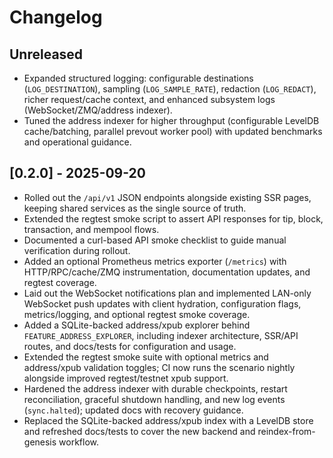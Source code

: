 # Changelog

## Unreleased
- Expanded structured logging: configurable destinations (`LOG_DESTINATION`), sampling (`LOG_SAMPLE_RATE`), redaction (`LOG_REDACT`), richer request/cache context, and enhanced subsystem logs (WebSocket/ZMQ/address indexer).
- Tuned the address indexer for higher throughput (configurable LevelDB cache/batching, parallel prevout worker pool) with updated benchmarks and operational guidance.

## [0.2.0] - 2025-09-20
- Rolled out the `/api/v1` JSON endpoints alongside existing SSR pages, keeping shared services as the single source of truth.
- Extended the regtest smoke script to assert API responses for tip, block, transaction, and mempool flows.
- Documented a curl-based API smoke checklist to guide manual verification during rollout.
- Added an optional Prometheus metrics exporter (`/metrics`) with HTTP/RPC/cache/ZMQ instrumentation, documentation updates, and regtest coverage.
- Laid out the WebSocket notifications plan and implemented LAN-only WebSocket push updates with client hydration, configuration flags, metrics/logging, and optional regtest smoke coverage.
- Added a SQLite-backed address/xpub explorer behind `FEATURE_ADDRESS_EXPLORER`, including indexer architecture, SSR/API routes, and docs/tests for configuration and usage.
- Extended the regtest smoke suite with optional metrics and address/xpub validation toggles; CI now runs the scenario nightly alongside improved regtest/testnet xpub support.
- Hardened the address indexer with durable checkpoints, restart reconciliation, graceful shutdown handling, and new log events (`sync.halted`); updated docs with recovery guidance.
- Replaced the SQLite-backed address/xpub index with a LevelDB store and refreshed docs/tests to cover the new backend and reindex-from-genesis workflow.
